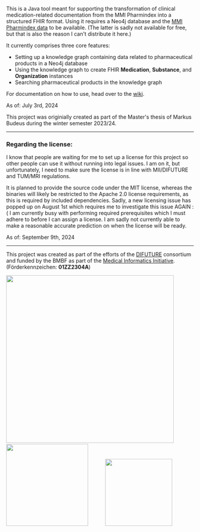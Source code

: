 This is a Java tool meant for supporting the transformation of clinical medication-related documentation from the MMI Pharmindex
into a structured FHIR format. Using it requires a Neo4j database and the [MMI Pharmindex data](https://www.mmi.de/mmi-pharmindex/mmi-pharmindex-daten) to be available. (The latter is sadly not available for free, but that is also the reason I can't distribute it here.)

It currently comprises three core features:
- Setting up a knowledge graph containing data related to pharmaceutical products in a Neo4j database
- Using the knowledge graph to create FHIR **Medication**, **Substance**, and **Organization** instances
- Searching pharmaceutical products in the knowledge graph

For documentation on how to use, head over to the [wiki](https://github.com/medizininformatik-initiative/Medication-Graph-FHIR-Converter/wiki).


As of: July 3rd, 2024

This project was originially created as part of the Master's thesis of Markus Budeus during the winter semester 2023/24.

---

### Regarding the license:
I know that people are waiting for me to set up a license for this project so other people can
use it without running into legal issues. I am on it, but unfortunately, I need to make sure the license
is in line with MII/DIFUTURE and TUM/MRI regulations.

It is planned to provide the source code under the MIT license, whereas the binaries will likely be restricted to the Apache 2.0 license requirements, as this is required by included dependencies.
Sadly, a new licensing issue has popped up on August 1st which requires me to investigate this issue AGAIN :(
I am currently busy with performing required prerequisites which I must adhere to before I can assign a license. I am sadly not currently able to make a reasonable accurate prediction on when the license will be ready.

As of: September 9th, 2024

---

This project was created as part of the efforts of the [DIFUTURE](https://difuture.de/en/home-2/) consortium and funded by the BMBF as part of the [Medical Informatics Initiative](https://www.medizininformatik-initiative.de/en/start). (Förderkennzeichen: **01ZZ2304A**)


<img src="https://difuture.de/wp-content/uploads/2024/06/croed-DIFUTURE.png" width="450">&emsp;&emsp;&emsp;
<img src="https://www.medizininformatik-initiative.de/themes/custom/mii/assets/img/Logo_MII_270px_Hoehe_en.png" width="220">&emsp;&emsp;&emsp;
<img src="https://github.com/user-attachments/assets/7b7339f0-6f6d-4978-9a60-98ab86c1a310" width="180">
